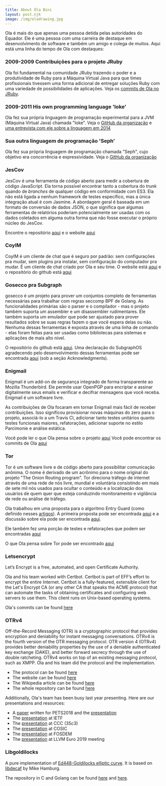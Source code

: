 ```yaml
---
title: About Ola Bini
layout: post.njk
image: /img/oladrawing.jpg
---
```


Ola é mais do que apenas uma pessoa detida pelas autoridades do Equador. Ele é uma pessoa com uma carreira de destaque em desenvolvimento de software e também um amigo e colega de muitos. Aqui está uma linha do tempo de Ola com destaques:

### 2009-2009  Contribuições para o projeto JRuby

Ola foi fundamental na comunidade JRuby trazendo o poder e a produtividade de Ruby para a Máquina Virtual Java para que times profissionais tivessem uma forma adicional de entregar soluções Ruby com uma variedade de possibilidades de aplicações. Veja os [commits de Ola no JRuby](https://github.com/jruby/jruby/commits?author=olabini).

### 2009-2011 His own programming language 'Ioke'

Ola fez sua própria linguagem de programação experimental para a JVM (Máquina Virtual Java) chamada "Ioke". Veja o [GitHub da organização](https://github.com/Ioke) e [uma entrevista com ele sobre a linguagem em 2014](https://www.youtube.com/watch?v=LlKdWx2YybU)

### Sua outra linguagem de programação 'Seph'

Ola fez sua própria linguagem de programação chamada "Seph", cujo objetivo era concorrência e expressividade. Veja o [GitHub da organização](https://github.com/seph-lang/seph)

### JesCov

JesCov é uma ferramenta de código aberto para medir a cobertura de código JavaScript. Ela torna possível encontrar tanto a cobertura do *trunk* quando de *branches* de qualquer código em conformidade com ES3. Ela não está ligada a nenhum framework de testes específico, mas a única integração atual é com Jasmine. A abordagem geral é baseada em um formato de conversão de dados JSON, o que significa que algumas ferramentas de relatórios poderiam potencialmente ser usadas com os dados coletados em alguma outra forma que não fosse executar o próprio núcleo do JesCov.

Encontre o repositório [aqui](https://github.com/jescov) e o website [aqui](http://jescov.olabini.com/)

### CoyIM

CoyIM é um cliente de chat que é seguro por padrão: sem configurações pra mudar, sem plugins pra instalar, sem configuração do computador pra mudar. É um cliente de chat criado por Ola e seu time. O website está [aqui](https://coy.im/) e o repositório do github está [aqui](https://github.com/coyim/coyim)

### Gosecco pra Subgraph

gosecco é um projeto para prover um conjuntos completo de ferramentas necessárias para trabalhar com regras seccomp BPF de Golang. As funcionalidades primárias são o parser e o compilador - mas o projeto também suporta um assembler e um disassembler rudimentares. Ele também suporta um emulador que pode ser ajustado para prover resultados sobre se suas regras fazem o que você espera delas ou não. Nenhuma dessas ferramentas é exposta através de uma linha de comando - elas foram feitas para ser usadas como bibliotecas para sistemas e aplicações de mais alto nível.

O repositório do github está [aqui](https://github.com/twtiger/gosecco). Uma declaração do SubgraphOS agradecendo pelo desenvolvimento dessas ferramentas pode ser encontrada [aqui](https://subgraph.com/blog/index.en.html)
(sob a seção Acknowledgments).

### Enigmail

Enigmail é um add-on de segurança integrado de forma transparente ao Mozilla Thunderbird. Ele permite usar OpenPGP para encriptar e assinar digitalmente seus emails e verificar e decifrar mensagens que você receba. Enigmail é um software livre.

As contribuições de Ola focaram em tornar Enigmail mais fácil de receber contribuições. Isso significou provisionar novas máquinas do zero para o projeto, associá-lo a um Travis
CI, adicionar tanto testes unitários quanto testes funcionais maiores, refatorações, adicionar suporte no estilo Parcimonie e análise estática.

Você pode ler o que Ola pensa sobre o projeto [aqui](https://www.thoughtworks.com/de/insights/blog/lessons-learned-working-enigmail)
Você pode encontrar os commits de Ola [aqui](https://gitlab.com/enigmail/enigmail/commits/master?utf8=%E2%9C%93&search=Ola+Bini)

### Tor

Tor é um software livre e de código aberto para possibilitar comunicação anônima. O nome é derivado de um acrônimo para o nome original do projeto "The Onion Routing program". Tor direciona tráfego de internet através de uma rede de nós livre, mundial e voluntária consistindo em mais de sete mil nós usados para ocultar o conteúdo e a localização dos usuários de quem quer que esteja conduzindo monitoramento e vigilância de rede ou análise de tráfego.

Ola trabalhou em uma proposta para o algoritmo Entry Guard (como definido nesses [artigos](https://www.freehaven.net/anonbib/#wpes12-cogs)). A primeira proposta pode ser encontrada [aqui](https://gist.github.com/olabini/343da01de8e01491bf5c) e a discussão sobre ela pode ser encontrada [aqui](https://lists.torproject.org/pipermail/tor-dev/2016-February/010392.html).

Ele também fez uma porção de testes e refatorações que podem ser encontradas [aqui](https://github.com/torproject/tor/commits?author=olabini&before=206d28ff152f2df5ccf966a5923804718f49b43b+35)

O que Ola pensa sobre Tor pode ser encontrado [aqui](https://www.martinfowler.com/articles/tor-for-technologists.html)

### Letsencrypt

Let’s Encrypt is a free, automated, and open Certificate Authority.

Ola and his team worked with Certbot. Certbot is part of EFF’s effort to encrypt
the entire Internet. Certbot is a fully-featured, extensible client for the
Let's Encrypt CA (or any other CA that speaks the ACME protocol) that can
automate the tasks of obtaining certificates and configuring web servers to use
them. This client runs on Unix-based operating systems.

Ola's commits can be found [here](https://github.com/certbot/certbot/commits?author=olabini)

### OTRv4

Off-the-Record Messaging (OTR) is a cryptographic protocol that provides
encryption and deniability for instant messaging conversations. OTRv4 is the fourth version of
the OTR messaging protocol. OTR version 4 (OTRv4) provides better deniability
properties by the use of a deniable authenticated key exchange (DAKE), and better
forward secrecy through the use of double ratcheting. OTRv4 works on top of an
existing messaging protocol, such as XMPP. Ola and his team did the protocol and
the implementation.

* The protocol can be found [here](https://github.com/otrv4/otrv4/blob/master/otrv4.md)
* The website can be found [here](http://otr.im/)
* The Wikipedia article can be found [here](https://en.wikipedia.org/wiki/Off-the-Record_Messaging)
* The whole repository can be found [here](https://github.com/otrv4)

Additionally, Ola's team has been busy last year presenting. Here are our
presentations and resources:

* A [paper](https://petsymposium.org/2018/files/hotpets/7-bini.pdf) written for PETS2018
  and the [presentation](https://youtu.be/Px2WEQAzDCg?t=4769)
* The [presentation](https://datatracker.ietf.org/meeting/103/materials/slides-103-pearg-otrv4-slides-01) at IETF
* The [presentation](https://www.youtube.com/watch?v=KR4s6t9D9Jo) at CCC (35c3)
* The [presentation](https://www.youtube.com/watch?v=JYTEn2as0Rg) at COSIC
* The [presentation](https://fosdem.org/2019/schedule/event/otr4/) at FOSDEM
* The [presentation](https://llvm.org/devmtg/2019-04/slides/TechTalk-Celi-Clang_tools_for_implementing_cryptographic_protocols_like_OTRv4.pdf) at LLVM Euro 2019 meeting

### Libgoldilocks

A pure implementation of [Ed448-Goldilocks elliptic curve](https://eprint.iacr.org/2015/625.pdf).
It is based on [libdecaf](https://sourceforge.net/projects/ed448goldilocks/) by Mike Hamburg.

The repository in C and Golang can be found [here](https://github.com/otrv4/libgoldilocks)
and [here](https://github.com/otrv4/ed448).
